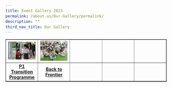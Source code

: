 ```yaml
---
title: Event Gallery 2023
permalink: /about-us/Our-Gallery/permalink/
description: ""
third_nav_title: Our Gallery
---
```

<table style="border-collapse: collapse; width: 100%;" border="1">
<tbody>
<tr>
<td style="width: 20%;"><img src="/images/EG23-P1.jpg"></td>
<td style="width: 20%;"><img src="/images/EG23-B2F.jpg"></td>
<td style="width: 20%;">&nbsp;</td>
<td style="width: 20%;">&nbsp;</td>
<td style="width: 20%;">&nbsp;</td>
</tr>
<tr>
<td style="width: 20%; text-align: center;"><strong><a href="/s-h-i-n-e-photography-exhibition/" target="_blank" rel="noopener">P1 Transition Programme</a></strong></td>
<td style="width: 20%; text-align: center;"><strong><a href="/p2-learning-journey-2022/" target="_blank" rel="noopener">Back to Frontier</a></strong></td>
<td style="width: 20%; text-align: center;">&nbsp;</td>
<td style="width: 20%; text-align: center;">&nbsp;</td>
<td style="width: 20%; text-align: center;">&nbsp;</td>
</tr>
</tbody>
</table>